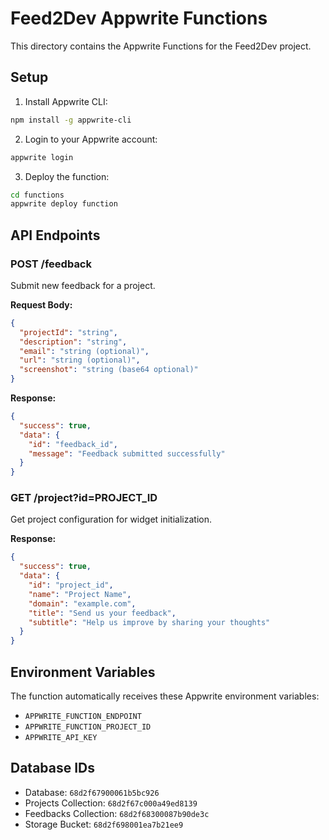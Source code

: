 # Feed2Dev Appwrite Functions

This directory contains the Appwrite Functions for the Feed2Dev project.

## Setup

1. Install Appwrite CLI:
```bash
npm install -g appwrite-cli
```

2. Login to your Appwrite account:
```bash
appwrite login
```

3. Deploy the function:
```bash
cd functions
appwrite deploy function
```

## API Endpoints

### POST /feedback
Submit new feedback for a project.

**Request Body:**
```json
{
  "projectId": "string",
  "description": "string",
  "email": "string (optional)",
  "url": "string (optional)",
  "screenshot": "string (base64 optional)"
}
```

**Response:**
```json
{
  "success": true,
  "data": {
    "id": "feedback_id",
    "message": "Feedback submitted successfully"
  }
}
```

### GET /project?id=PROJECT_ID
Get project configuration for widget initialization.

**Response:**
```json
{
  "success": true,
  "data": {
    "id": "project_id",
    "name": "Project Name",
    "domain": "example.com",
    "title": "Send us your feedback",
    "subtitle": "Help us improve by sharing your thoughts"
  }
}
```

## Environment Variables

The function automatically receives these Appwrite environment variables:
- `APPWRITE_FUNCTION_ENDPOINT`
- `APPWRITE_FUNCTION_PROJECT_ID`
- `APPWRITE_API_KEY`

## Database IDs

- Database: `68d2f67900061b5bc926`
- Projects Collection: `68d2f67c000a49ed8139`
- Feedbacks Collection: `68d2f68300087b90de3c`
- Storage Bucket: `68d2f698001ea7b21ee9`